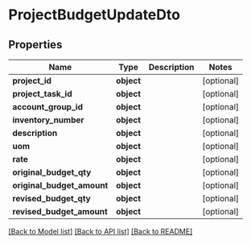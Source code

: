 # ProjectBudgetUpdateDto

## Properties
Name | Type | Description | Notes
------------ | ------------- | ------------- | -------------
**project_id** | **object** |  | [optional] 
**project_task_id** | **object** |  | [optional] 
**account_group_id** | **object** |  | [optional] 
**inventory_number** | **object** |  | [optional] 
**description** | **object** |  | [optional] 
**uom** | **object** |  | [optional] 
**rate** | **object** |  | [optional] 
**original_budget_qty** | **object** |  | [optional] 
**original_budget_amount** | **object** |  | [optional] 
**revised_budget_qty** | **object** |  | [optional] 
**revised_budget_amount** | **object** |  | [optional] 

[[Back to Model list]](../README.md#documentation-for-models) [[Back to API list]](../README.md#documentation-for-api-endpoints) [[Back to README]](../README.md)


